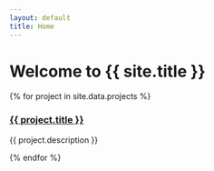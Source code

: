 ```yaml
---
layout: default
title: Home
---
```


# Welcome to {{ site.title }}

<div class="projects-gallery">
  {% for project in site.data.projects %}
    <div class="project-card">
      <h3><a href="{{ project.url }}">{{ project.title }}</a></h3>
      <p>{{ project.description }}</p>
    </div>
  {% endfor %}
</div>